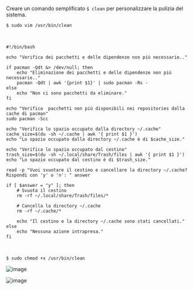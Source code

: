 Creare un comando semplificato `$ clean`  per personalizzare la pulizia del sistema.

`$ sudo vim /usr/bin/clean`

<br>

```
#!/bin/bash

echo "Verifica dei pacchetti e delle dipendenze non più necessarie.."

if pacman -Qdt &> /dev/null; then
    echo "Eliminazione dei pacchetti e delle dipendenze non più necessarie.."
    pacman -Qdt | awk '{print $1}' | sudo pacman -Rs -
else
    echo "Non ci sono pacchetti da eliminare."
fi

echo "Verifica  pacchetti non più disponibili nei repositories dalla cache di pacman"
sudo pacman -Scc 

echo "Verifica lo spazio occupato dalla directory ~/.cache"
cache_size=$(du -sh ~/.cache | awk '{ print $1 }')
echo "Lo spazio occupato dalla directory ~/.cache è di $cache_size."

echo "Verifica lo spazio occupato dal cestino"
trash_size=$(du -sh ~/.local/share/Trash/files | awk '{ print $1 }')
echo "Lo spazio occupato dal cestino è di $trash_size."

read -p "Vuoi svuotare il cestino e cancellare la directory ~/.cache? Rispondi con 'y' o 'n': " answer

if [ $answer = "y" ]; then
    # Svuota il cestino
    rm -rf ~/.local/share/Trash/files/*

    # Cancella la directory ~/.cache
    rm -rf ~/.cache/*

    echo "Il cestino e la directory ~/.cache sono stati cancellati."
else
    echo "Nessuna azione intrapresa."
fi
```
<br>

`$ sudo chmod +x /usr/bin/clean`

![image](https://github.com/ArchItalia/site/assets/117321045/335ac329-9b9c-44c7-8817-7e55cd092a3c)

![image](https://github.com/ArchItalia/site/assets/117321045/3ddfa62c-696d-48c0-bbdf-2a8b2c7b9d92)
